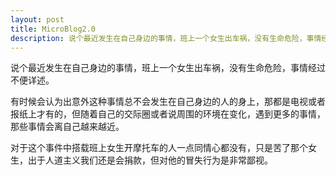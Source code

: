 ```yaml
---
layout: post
title: MicroBlog2.0
description: 说个最近发生在自己身边的事情，班上一个女生出车祸，没有生命危险，事情经过不便详述。
---
```


说个最近发生在自己身边的事情，班上一个女生出车祸，没有生命危险，事情经过不便详述。

有时候会认为出意外这种事情总不会发生在自己身边的人的身上，那都是电视或者报纸上才有的，但随着自己的交际圈或者说周围的环境在变化，遇到更多的事情，那些事情会离自己越来越近。

对于这个事件中搭载班上女生开摩托车的人一点同情心都没有，只是苦了那个女生，出于人道主义我们还是会捐款，但对他的冒失行为是非常鄙视。
